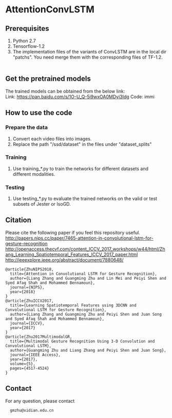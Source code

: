# AttentionConvLSTM
## Prerequisites
1) Python 2.7
2) Tensorflow-1.2 <br/>
3) The implementation files of the variants of ConvLSTM are in the local dir "patchs". You need merge them with the corresponding files of TF-1.2. <br/> <br/>
   
## Get the pretrained models
The trained models can be obtained from the below link:  <br/>
    Link: https://pan.baidu.com/s/1O-U_Q-5i9wxOA0MDyi3Idg Code: immi

## How to use the code
### Prepare the data
1) Convert each video files into images.
2) Replace the path "/ssd/dataset" in the files under "dataset_splits" 
### Training 
1) Use training_*.py to train the networks for different datasets and different modalities. <br/>
### Testing 
1) Use testing_*.py to evaluate the trained networks on the valid or test subsets of Jester or IsoGD. <br/>

## Citation
Please cite the following paper if you feel this repository useful. <br/>
http://papers.nips.cc/paper/7465-attention-in-convolutional-lstm-for-gesture-recognition
http://openaccess.thecvf.com/content_ICCV_2017_workshops/w44/html/Zhang_Learning_Spatiotemporal_Features_ICCV_2017_paper.html
http://ieeexplore.ieee.org/abstract/document/7880648/
```
@article{ZhuNIPS2018,
  title={Attention in Convolutional LSTM for Gesture Recognition},
  author={Liang Zhang and Guangming Zhu and Lin Mei and Peiyi Shen and Syed Afaq Shah and Mohammed Bennamoun},
  journal={NIPS},
  year={2018}
}
@article{ZhuICCV2017,
  title={Learning Spatiotemporal Features using 3DCNN and Convolutional LSTM for Gesture Recognition},
  author={Liang Zhang and Guangming Zhu and Peiyi Shen and Juan Song and Syed Afaq Shah and Mohammed Bennamoun},
  journal={ICCV},
  year={2017}
}
@article{Zhu2017MultimodalGR,
  title={Multimodal Gesture Recognition Using 3-D Convolution and Convolutional LSTM},
  author={Guangming Zhu and Liang Zhang and Peiyi Shen and Juan Song},
  journal={IEEE Access},
  year={2017},
  volume={5},
  pages={4517-4524}
}
```

## Contact
For any question, please contact
```
  gmzhu@xidian.edu.cn
```

